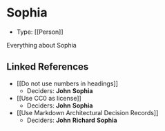 # Sophia

* Type: [[Person]]

Everything about Sophia


## Linked References

* [[Do not use numbers in headings]]
  * Deciders: **John** **Sophia**
* [[Use CC0 as license]]
  * Deciders: **John** **Sophia**
* [[Use Markdown Architectural Decision Records]]
  * Deciders: **John** **Richard** **Sophia**
